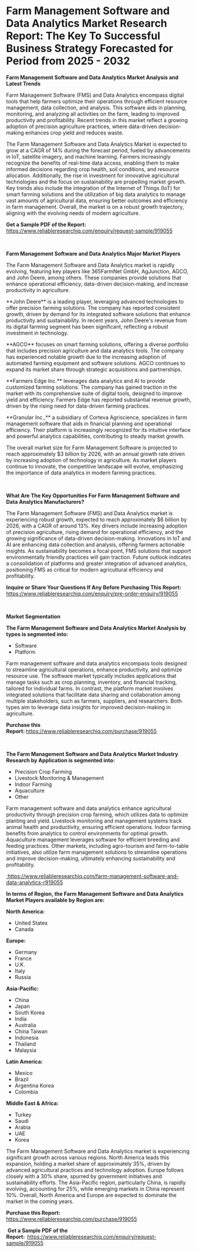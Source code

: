 <p><h1>Farm Management Software and Data Analytics Market Research Report: The Key To Successful Business Strategy Forecasted for Period from 2025 - 2032</h1></p><p><strong>Farm Management Software and Data Analytics Market Analysis and Latest Trends</strong></p>
<p><p>Farm Management Software (FMS) and Data Analytics encompass digital tools that help farmers optimize their operations through efficient resource management, data collection, and analysis. This software aids in planning, monitoring, and analyzing all activities on the farm, leading to improved productivity and profitability. Recent trends in this market reflect a growing adoption of precision agriculture practices, where data-driven decision-making enhances crop yield and reduces waste.</p><p>The Farm Management Software and Data Analytics Market is expected to grow at a CAGR of 14% during the forecast period, fueled by advancements in IoT, satellite imagery, and machine learning. Farmers increasingly recognize the benefits of real-time data access, enabling them to make informed decisions regarding crop health, soil conditions, and resource allocation. Additionally, the rise in investment for innovative agricultural technologies and the focus on sustainability are propelling market growth. Key trends also include the integration of the Internet of Things (IoT) for smart farming solutions and the utilization of big data analytics to manage vast amounts of agricultural data, ensuring better outcomes and efficiency in farm management. Overall, the market is on a robust growth trajectory, aligning with the evolving needs of modern agriculture.</p></p>
<p><strong>Get a Sample PDF of the Report:&nbsp;</strong> <a href="https://www.reliableresearchiq.com/enquiry/request-sample/919055?utm_campaign=2773&utm_medium=2&utm_source=Github&utm_content=ia&utm_term=18042025&utm_id=farm-management-software-and-data-analytics">https://www.reliableresearchiq.com/enquiry/request-sample/919055</a></p>
<p>&nbsp;</p>
<p><strong>Farm Management Software and Data Analytics Major Market Players</strong></p>
<p><p>The Farm Management Software and Data Analytics market is rapidly evolving, featuring key players like 365FarmNet GmbH, AgJunction, AGCO, and John Deere, among others. These companies provide solutions that enhance operational efficiency, data-driven decision-making, and increase productivity in agriculture.</p><p>**John Deere** is a leading player, leveraging advanced technologies to offer precision farming solutions. The company has reported consistent growth, driven by demand for its integrated software solutions that enhance productivity and sustainability. In recent years, John Deere's revenue from its digital farming segment has been significant, reflecting a robust investment in technology.</p><p>**AGCO** focuses on smart farming solutions, offering a diverse portfolio that includes precision agriculture and data analytics tools. The company has experienced notable growth due to the increasing adoption of automated farming equipment and software solutions. AGCO continues to expand its market share through strategic acquisitions and partnerships.</p><p>**Farmers Edge Inc.** leverages data analytics and AI to provide customized farming solutions. The company has gained traction in the market with its comprehensive suite of digital tools, designed to improve yield and efficiency. Farmers Edge has reported substantial revenue growth, driven by the rising need for data-driven farming practices.</p><p>**Granular Inc.,** a subsidiary of Corteva Agriscience, specializes in farm management software that aids in financial planning and operational efficiency. Their platform is increasingly recognized for its intuitive interface and powerful analytics capabilities, contributing to steady market growth.</p><p>The overall market size for Farm Management Software is projected to reach approximately $3 billion by 2026, with an annual growth rate driven by increasing adoption of technology in agriculture. As market players continue to innovate, the competitive landscape will evolve, emphasizing the importance of data analytics in modern farming practices.</p></p>
<p>&nbsp;</p>
<p><strong>What Are The Key Opportunities For Farm Management Software and Data Analytics Manufacturers?</strong></p>
<p><p>The Farm Management Software (FMS) and Data Analytics market is experiencing robust growth, expected to reach approximately $6 billion by 2026, with a CAGR of around 13%. Key drivers include increasing adoption of precision agriculture, rising demand for operational efficiency, and the growing significance of data-driven decision-making. Innovations in IoT and AI are enhancing data collection and analysis, offering farmers actionable insights. As sustainability becomes a focal point, FMS solutions that support environmentally friendly practices will gain traction. Future outlook indicates a consolidation of platforms and greater integration of advanced analytics, positioning FMS as critical for modern agricultural efficiency and profitability.</p></p>
<p><strong>Inquire or Share Your Questions If Any Before Purchasing This Report:</strong> <a href="https://www.reliableresearchiq.com/enquiry/pre-order-enquiry/919055?utm_campaign=2773&utm_medium=2&utm_source=Github&utm_content=ia&utm_term=18042025&utm_id=farm-management-software-and-data-analytics">https://www.reliableresearchiq.com/enquiry/pre-order-enquiry/919055</a></p>
<p>&nbsp;</p>
<p><strong>Market Segmentation</strong></p>
<p><strong>The Farm Management Software and Data Analytics Market Analysis by types is segmented into:</strong></p>
<p><ul><li>Software</li><li>Platform</li></ul></p>
<p><p>Farm management software and data analytics encompass tools designed to streamline agricultural operations, enhance productivity, and optimize resource use. The software market typically includes applications that manage tasks such as crop planning, inventory, and financial tracking, tailored for individual farms. In contrast, the platform market involves integrated solutions that facilitate data sharing and collaboration among multiple stakeholders, such as farmers, suppliers, and researchers. Both types aim to leverage data insights for improved decision-making in agriculture.</p></p>
<p><strong>Purchase this Report:&nbsp;</strong><a href="https://www.reliableresearchiq.com/purchase/919055?utm_campaign=2773&utm_medium=2&utm_source=Github&utm_content=ia&utm_term=18042025&utm_id=farm-management-software-and-data-analytics">https://www.reliableresearchiq.com/purchase/919055</a></p>
<p>&nbsp;</p>
<p><strong>The Farm Management Software and Data Analytics Market Industry Research by Application is segmented into:</strong></p>
<p><ul><li>Precision Crop Farming</li><li>Livestock Monitoring & Management</li><li>Indoor Farming</li><li>Aquaculture</li><li>Other</li></ul></p>
<p><p>Farm management software and data analytics enhance agricultural productivity through precision crop farming, which utilizes data to optimize planting and yield. Livestock monitoring and management systems track animal health and productivity, ensuring efficient operations. Indoor farming benefits from analytics to control environments for optimal growth. Aquaculture management leverages software for efficient breeding and feeding practices. Other markets, including agro-tourism and farm-to-table initiatives, also utilize farm management solutions to streamline operations and improve decision-making, ultimately enhancing sustainability and profitability.</p></p>
<p><a href="https://www.reliableresearchiq.com/farm-management-software-and-data-analytics-r919055?utm_campaign=2773&utm_medium=2&utm_source=Github&utm_content=ia&utm_term=18042025&utm_id=farm-management-software-and-data-analytics">&nbsp;https://www.reliableresearchiq.com/farm-management-software-and-data-analytics-r919055</a></p>
<p><strong>In terms of Region, the Farm Management Software and Data Analytics Market Players available by Region are:</strong></p>
<p>
    <p> <strong> North America: </strong>
        <ul>
            <li>United States</li>
            <li>Canada</li>
        </ul>
        </p> 
    <p> <strong> Europe: </strong>
        <ul>
            <li>Germany</li>
            <li>France</li>
            <li>U.K.</li>
            <li>Italy</li>
            <li>Russia</li>
        </ul>
        </p> 
    <p> <strong> Asia-Pacific: </strong>
        <ul>
            <li>China</li>
            <li>Japan</li>
            <li>South Korea</li>
            <li>India</li>
            <li>Australia</li>
            <li>China Taiwan</li>
            <li>Indonesia</li>
            <li>Thailand</li>
            <li>Malaysia</li>
        </ul>
        </p> 
    <p> <strong> Latin America: </strong>
        <ul>
            <li>Mexico</li>
            <li>Brazil</li>
            <li>Argentina Korea</li>
            <li>Colombia</li>
        </ul>
        </p> 
    <p> <strong> Middle East & Africa: </strong>
        <ul>
            <li>Turkey</li>
            <li>Saudi</li>
            <li>Arabia</li>
            <li>UAE</li>
            <li>Korea</li>
        </ul>
    </p>
    </p>
<p><p>The Farm Management Software and Data Analytics market is experiencing significant growth across various regions. North America leads this expansion, holding a market share of approximately 35%, driven by advanced agricultural practices and technology adoption. Europe follows closely with a 30% share, spurred by government initiatives and sustainability efforts. The Asia-Pacific region, particularly China, is rapidly evolving, accounting for 25%, while emerging markets in China represent 10%. Overall, North America and Europe are expected to dominate the market in the coming years.</p></p>
<p><strong>Purchase this Report: </strong><a href="https://www.reliableresearchiq.com/purchase/919055?utm_campaign=2773&utm_medium=2&utm_source=Github&utm_content=ia&utm_term=18042025&utm_id=farm-management-software-and-data-analytics">https://www.reliableresearchiq.com/purchase/919055</a></p>
<p>&nbsp;<strong>Get a Sample PDF of the Report:&nbsp;&nbsp;</strong><a href="https://www.reliableresearchiq.com/enquiry/request-sample/919055?utm_campaign=2773&utm_medium=2&utm_source=Github&utm_content=ia&utm_term=18042025&utm_id=farm-management-software-and-data-analytics">https://www.reliableresearchiq.com/enquiry/request-sample/919055</a></p>
<p><strong></strong></p>
<p><p></p><p></p><p></p></p>
